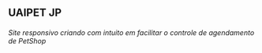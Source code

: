 ## UAIPET JP


###### Site responsivo criando com intuito em facilitar o controle de agendamento de PetShop

